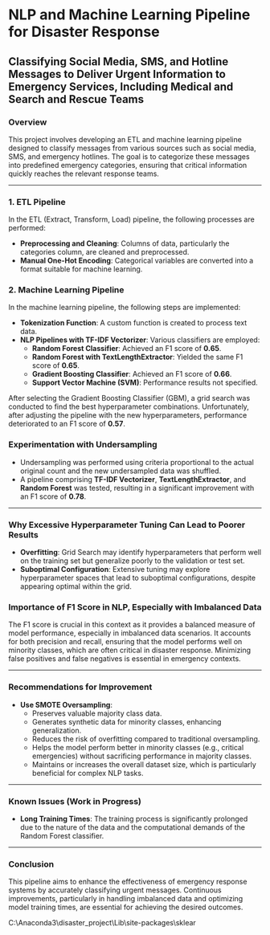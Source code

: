 # NLP and Machine Learning Pipeline for Disaster Response

## Classifying Social Media, SMS, and Hotline Messages to Deliver Urgent Information to Emergency Services, Including Medical and Search and Rescue Teams

### Overview
This project involves developing an ETL and machine learning pipeline designed to classify messages from various sources such as social media, SMS, and emergency hotlines. The goal is to categorize these messages into predefined emergency categories, ensuring that critical information quickly reaches the relevant response teams.

---

### 1. ETL Pipeline
In the ETL (Extract, Transform, Load) pipeline, the following processes are performed:
- **Preprocessing and Cleaning**: Columns of data, particularly the categories column, are cleaned and preprocessed.
- **Manual One-Hot Encoding**: Categorical variables are converted into a format suitable for machine learning.

### 2. Machine Learning Pipeline
In the machine learning pipeline, the following steps are implemented:
- **Tokenization Function**: A custom function is created to process text data.
- **NLP Pipelines with TF-IDF Vectorizer**: Various classifiers are employed:
  - **Random Forest Classifier**: Achieved an F1 score of **0.65**.
  - **Random Forest with TextLengthExtractor**: Yielded the same F1 score of **0.65**.
  - **Gradient Boosting Classifier**: Achieved an F1 score of **0.66**.
  - **Support Vector Machine (SVM)**: Performance results not specified.

After selecting the Gradient Boosting Classifier (GBM), a grid search was conducted to find the best hyperparameter combinations. Unfortunately, after adjusting the pipeline with the new hyperparameters, performance deteriorated to an F1 score of **0.57**.

### Experimentation with Undersampling
- Undersampling was performed using criteria proportional to the actual original count and the new undersampled data was shuffled.
- A pipeline comprising **TF-IDF Vectorizer**, **TextLengthExtractor**, and **Random Forest** was tested, resulting in a significant improvement with an F1 score of **0.78**.

---

### Why Excessive Hyperparameter Tuning Can Lead to Poorer Results
- **Overfitting**: Grid Search may identify hyperparameters that perform well on the training set but generalize poorly to the validation or test set.
- **Suboptimal Configuration**: Extensive tuning may explore hyperparameter spaces that lead to suboptimal configurations, despite appearing optimal within the grid.

### Importance of F1 Score in NLP, Especially with Imbalanced Data
The F1 score is crucial in this context as it provides a balanced measure of model performance, especially in imbalanced data scenarios. It accounts for both precision and recall, ensuring that the model performs well on minority classes, which are often critical in disaster response. Minimizing false positives and false negatives is essential in emergency contexts.

---

### Recommendations for Improvement
- **Use SMOTE Oversampling**:
  - Preserves valuable majority class data.
  - Generates synthetic data for minority classes, enhancing generalization.
  - Reduces the risk of overfitting compared to traditional oversampling.
  - Helps the model perform better in minority classes (e.g., critical emergencies) without sacrificing performance in majority classes.
  - Maintains or increases the overall dataset size, which is particularly beneficial for complex NLP tasks.

---

### Known Issues (Work in Progress)
- **Long Training Times**: The training process is significantly prolonged due to the nature of the data and the computational demands of the Random Forest classifier.

---

### Conclusion
This pipeline aims to enhance the effectiveness of emergency response systems by accurately classifying urgent messages. Continuous improvements, particularly in handling imbalanced data and optimizing model training times, are essential for achieving the desired outcomes.


C:\Anaconda3\disaster_project\Lib\site-packages\sklear
